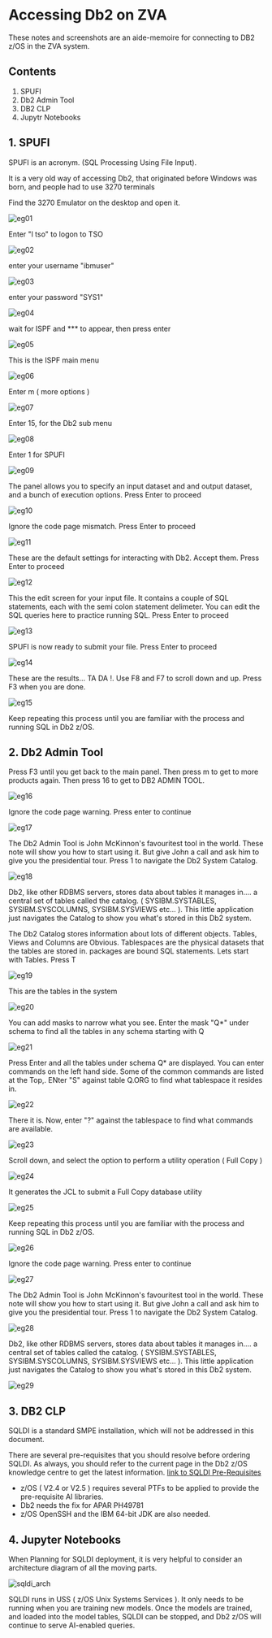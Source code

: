 # Accessing Db2 on ZVA

These notes and screenshots are an aide-memoire for connecting to DB2 z/OS in the ZVA system.


## Contents

1. SPUFI
2. Db2 Admin Tool
3. DB2 CLP
4. Jupytr Notebooks

## 1. SPUFI 

SPUFI is an acronym. (SQL Processing Using File Input).

It is a very old way of accessing Db2, that originated before Windows was born, and people had to use 3270 terminals

Find the 3270 Emulator on the desktop and open it.

![eg01](logonimages/eg01.JPG)

Enter "l tso" to logon to TSO

![eg02](logonimages/eg02.JPG)

enter your username "ibmuser"

![eg03](logonimages/eg03.JPG)

enter your password "SYS1"

![eg04](logonimages/eg04.JPG)

wait for ISPF and *** to appear, then press enter

![eg05](logonimages/eg05.JPG)

This is the ISPF main menu

![eg06](logonimages/eg06.JPG)

Enter m ( more options )

![eg07](logonimages/eg07.JPG)

Enter 15, for the Db2 sub menu

![eg08](logonimages/eg08.JPG)

Enter 1 for SPUFI

![eg09](logonimages/eg09.JPG)

The panel allows you to specify an input dataset and and output dataset, and a bunch of execution options. Press Enter to proceed

![eg10](logonimages/eg10.JPG)

Ignore the code page mismatch. Press Enter to proceed

![eg11](logonimages/eg11.JPG)

These are the default settings for interacting with Db2. Accept them. Press Enter to proceed

![eg12](logonimages/eg12.JPG)

This the edit screen for your input file.
It contains a couple of SQL statements, each with the semi colon statement delimeter.
You can edit the SQL queries here to practice running SQL. Press Enter to proceed

![eg13](logonimages/eg13.JPG)

SPUFI is now ready to submit your file. Press Enter to proceed

![eg14](logonimages/eg14.JPG)

These are the results... TA DA !. Use F8 and F7 to scroll down and up. Press F3 when you are done.

![eg15](logonimages/eg15.JPG)

Keep repeating this process until you are familiar with the process and running SQL in Db2 z/OS.

## 2. Db2 Admin Tool


Press F3 until you get back to the main panel. Then press m to get to more products again. Then press 16 to get to DB2 ADMIN TOOL.

![eg16](logonimages/eg16.JPG)

Ignore the code page warning. Press enter to continue

![eg17](logonimages/eg17.JPG)

The Db2 Admin Tool is John McKinnon's favouritest tool in the world. These note will show you how to start using it. But give John a call and ask him to give you the presidential tour. Press 1 to navigate the Db2 System Catalog.

![eg18](logonimages/eg18.JPG)

Db2, like other RDBMS servers, stores data about tables it manages in.... a central set of tables called the catalog. ( SYSIBM.SYSTABLES, SYSIBM.SYSCOLUMNS, SYSIBM.SYSVIEWS etc... ). This little application just navigates the Catalog to show you what's stored in this Db2 system.

The Db2 Catalog stores information about lots of different objects. Tables, Views and Columns are Obvious. Tablespaces are the physical datasets that the tables are stored in. packages are bound SQL statements. Lets start with Tables. Press T

![eg19](logonimages/eg19.JPG)

This are the tables in the system

![eg20](logonimages/eg20.JPG)


You can add masks to narrow what you see. Enter the mask "Q*" under schema to find all the tables in any schema starting with Q

![eg21](logonimages/eg21.JPG)

Press Enter and all the tables under schema Q* are displayed. You can enter commands on the left hand side. Some of the common commands are listed at the Top,. ENter "S" against table Q.ORG to find what tablespace it resides in.

![eg22](logonimages/eg22.JPG)

There it is. Now, enter "?" against the tablespace to find what commands are available.

![eg23](logonimages/eg23.JPG)

Scroll down, and select the option to perform a utility operation ( Full Copy )

![eg24](logonimages/eg24.JPG)

It generates the JCL to submit a Full Copy database utility

![eg25](logonimages/eg25.JPG)

Keep repeating this process until you are familiar with the process and running SQL in Db2 z/OS.

![eg26](logonimages/eg26.JPG)

Ignore the code page warning. Press enter to continue

![eg27](logonimages/eg27.JPG)

The Db2 Admin Tool is John McKinnon's favouritest tool in the world. These note will show you how to start using it. But give John a call and ask him to give you the presidential tour. Press 1 to navigate the Db2 System Catalog.

![eg28](logonimages/eg28.JPG)

Db2, like other RDBMS servers, stores data about tables it manages in.... a central set of tables called the catalog. ( SYSIBM.SYSTABLES, SYSIBM.SYSCOLUMNS, SYSIBM.SYSVIEWS etc... ). This little application just navigates the Catalog to show you what's stored in this Db2 system.

![eg29](logonimages/eg29.JPG)




## 3. DB2 CLP

SQLDI is a standard SMPE installation, which will not be addressed in this document.

There are several pre-requisites that you should resolve before ordering SQLDI. As always, you should refer to the current page in the Db2 z/OS knowledge centre to get the latest information. [link to SQLDI Pre-Requisites](https://www.ibm.com/docs/en/db2-for-zos/13?topic=di-preparing-sql-installation)

* z/OS ( V2.4 or V2.5 ) requires several PTFs to be applied to provide the pre-requisite AI libraries.
* Db2 needs the fix for APAR PH49781
* z/OS OpenSSH and the IBM 64-bit JDK are also needed.


## 4. Jupyter Notebooks

When Planning for SQLDI deployment, it is very helpful to consider an architecture diagram of all the moving parts.

![sqldi_arch](sqldiimages/sqldi_arch.JPG)

SQLDI runs in USS ( z/OS Unix Systems Services ). It only needs to be running when you are training new models. Once the models are trained, and loaded into the model tables, SQLDI can be stopped, and Db2 z/OS will continue to serve AI-enabled queries.
